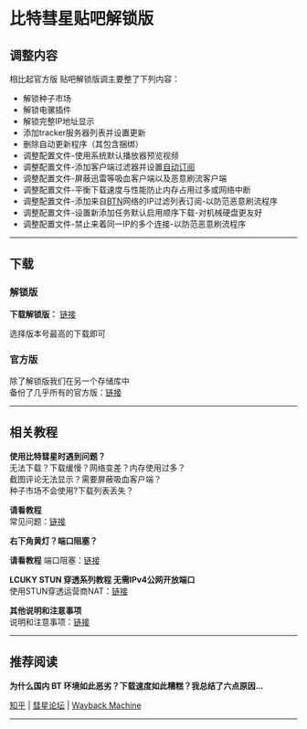 # 比特彗星贴吧解锁版

## 调整内容

相比起官方版 贴吧解锁版调主要整了下列内容：  

* 解锁种子市场  
* 解锁电骡插件  
* 解锁完整IP地址显示  
* 添加tracker服务器列表并设置更新  
* 删除自动更新程序（其包含捆绑）  
* 调整配置文件-使用系统默认播放器预览视频  
* 调整配置文件-添加客户端过滤器并设置[自动订阅](https://github.com/bitcomet-post-bar/BC-Client-Filter)  
* 调整配置文件-屏蔽迅雷等吸血客户端以及恶意刷流客户端  
* 调整配置文件-平衡下载速度与性能防止内存占用过多或网络中断  
* 调整配置文件-添加来自[BTN](https://github.com/PBH-BTN/BTN-Collected-Rules)网络的IP过滤列表订阅-以防范恶意刷流程序  
* 调整配置文件-设置新添加任务默认启用顺序下载-对机械硬盘更友好
* 调整配置文件-禁止来着同一IP的多个连接-以防范恶意刷流程序  


---

## 下载

### 解锁版

**下载解锁版：** [链接](/bitcomet-modified/)  

选择版本号最高的下载即可  

### 官方版

除了解锁版我们在另一个存储库中  
备份了几乎所有的官方版：[链接](https://github.com/bitcomet-post-bar/BC-official/tree/main)

---

## 相关教程

**使用比特彗星时遇到问题？**  
无法下载？下载缓慢？网络变差？内存使用过多？  
截图评论无法显示？需要屏蔽吸血客户端？  
种子市场不会使用?下载列表丢失？  

**请看教程**  
常见问题：[链接](https://www.bilibili.com/read/readlist/rl739074)  


**右下角黄灯？端口阻塞？**

**请看教程**
端口阻塞：[链接](https://www.bilibili.com/read/cv32811550)  


**LCUKY STUN 穿透系列教程 无需IPv4公网开放端口**  
使用STUN穿透运营商NAT：[链接](https://www.bilibili.com/read/readlist/rl772361)

**其他说明和注意事项**  
说明和注意事项：[链接](./notice.md)  

---

## 推荐阅读

**为什么国内 BT 环境如此恶劣？下载速度如此糟糕？我总结了六点原因...**  

[知乎](https://zhuanlan.zhihu.com/p/87193566) | [彗星论坛](https://www.cometbbs.com/t/%E3%80%8C%E8%BD%AC%E8%BD%BD%E3%80%8D%E4%B8%BA%E4%BB%80%E4%B9%88%E5%9B%BD%E5%86%85-bt-%E7%8E%AF%E5%A2%83%E5%A6%82%E6%AD%A4%E6%81%B6%E5%8A%A3%EF%BC%9F%E4%B8%8B%E8%BD%BD%E9%80%9F%E5%BA%A6%E5%A6%82%E6%AD%A4%E7%B3%9F%E7%B3%95%EF%BC%9F%E6%88%91%E6%80%BB%E7%BB%93%E4%BA%86%E5%85%AD%E7%82%B9%E5%8E%9F%E5%9B%A0%EF%BC%81/33602) | [Wayback Machine](https://web.archive.org/web/20230613041218/https://zhuanlan.zhihu.com/p/87193566)  

---

